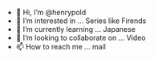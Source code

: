 - 👋 Hi, I’m @henrypold
- 👀 I’m interested in ... Series like Firends
- 🌱 I’m currently learning ... Japanese
- 💞️ I’m looking to collaborate on ... Video
- 📫 How to reach me ... mail

<!---
henrypold/henrypold is a ✨ special ✨ repository because its `README.md` (this file) appears on your GitHub profile.
You can click the Preview link to take a look at your changes.
--->
